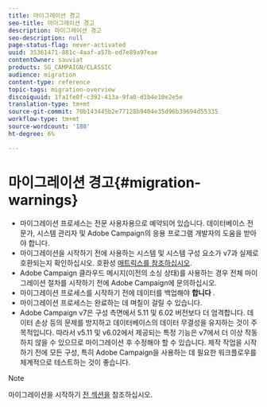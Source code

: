 ```yaml
---
title: 마이그레이션 경고
seo-title: 마이그레이션 경고
description: 마이그레이션 경고
seo-description: null
page-status-flag: never-activated
uuid: 35361471-881c-4aaf-a57b-ed7e89a97eae
contentOwner: sauviat
products: SG_CAMPAIGN/CLASSIC
audience: migration
content-type: reference
topic-tags: migration-overview
discoiquuid: 1fa1fe0f-c392-413a-9fa0-d1b4e10e2e5e
translation-type: tm+mt
source-git-commit: 70b143445b2e77128b9404e35d96b39694d55335
workflow-type: tm+mt
source-wordcount: '188'
ht-degree: 6%

---
```



# 마이그레이션 경고{#migration-warnings}

* 마이그레이션 프로세스는 전문 사용자용으로 예약되어 있습니다. 데이터베이스 전문가, 시스템 관리자 및 Adobe Campaign의 응용 프로그램 개발자의 도움을 받아야 합니다.
* 마이그레이션을 시작하기 전에 사용하는 시스템 및 시스템 구성 요소가 v7과 실제로 호환되는지 확인하십시오. 호환성 [매트릭스를 참조하십시오](https://helpx.adobe.com/kr/campaign/kb/compatibility-matrix.html).
* Adobe Campaign 클라우드 메시지(이전의 소싱 상태)를 사용하는 경우 전체 마이그레이션 절차를 시작하기 전에 Adobe Campaign에 문의하십시오.
* 마이그레이션 프로세스를 시작하기 전에 데이터를 백업해야 **합니다** .
* 마이그레이션 프로세스는 완료하는 데 며칠이 걸릴 수 있습니다.
* Adobe Campaign v7은 구성 측면에서 5.11 및 6.02 버전보다 더 엄격합니다. 데이터 손상 등의 문제를 방지하고 데이터베이스의 데이터 무결성을 유지하는 것이 주 목적입니다. 따라서 v5.11 및 v6.02에서 제공되는 특정 기능은 v7에서 더 이상 작동하지 않을 수 있으므로 마이그레이션 후 수정해야 할 수 있습니다. 제작 작업을 시작하기 전에 모든 구성, 특히 Adobe Campaign을 사용하는 데 필요한 워크플로우를 체계적으로 테스트하는 것이 좋습니다.

>[!NOTE]
>
>마이그레이션을 시작하기 [전 섹션을](../../migration/using/before-starting-migration.md) 참조하십시오.

